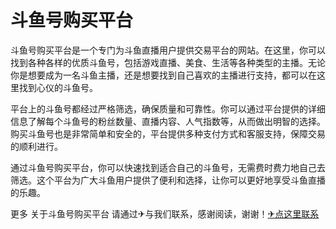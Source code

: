 # 斗鱼号购买平台

斗鱼号购买平台是一个专门为斗鱼直播用户提供交易平台的网站。在这里，你可以找到各种各样的优质斗鱼号，包括游戏直播、美食、生活等各种类型的主播。无论你是想要成为一名斗鱼主播，还是想要找到自己喜欢的主播进行支持，都可以在这里找到心仪的斗鱼号。

平台上的斗鱼号都经过严格筛选，确保质量和可靠性。你可以通过平台提供的详细信息了解每个斗鱼号的粉丝数量、直播内容、人气指数等，从而做出明智的选择。购买斗鱼号也是非常简单和安全的，平台提供多种支付方式和客服支持，保障交易的顺利进行。

通过斗鱼号购买平台，你可以快速找到适合自己的斗鱼号，无需费时费力地自己去筛选。这个平台为广大斗鱼用户提供了便利和选择，让你可以更好地享受斗鱼直播的乐趣。

更多 关于斗鱼号购买平台 请通过✈与我们联系，感谢阅读，谢谢！[✈点这里联系](https://ads.k02.cc)